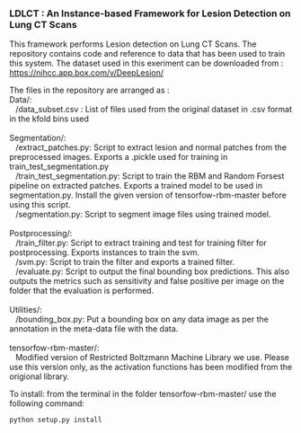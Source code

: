 ### LDLCT : An Instance-based Framework for Lesion Detection on Lung CT Scans

This framework performs Lesion detection on Lung CT Scans. The repository contains code and reference to data that has been used to train this system. The dataset used in this exeriment can be downloaded from : https://nihcc.app.box.com/v/DeepLesion/

The files in the repository are arranged as :<br>
Data/: <br>
&ensp;	/data_subset.csv : List of files used from the original dataset in .csv format in the kfold bins used<br><br>
Segmentation/:<br>
&ensp;	/extract_patches.py: Script to extract lesion and normal patches from the preprocessed images. Exports a .pickle used for training in train_test_segmentation.py<br>
&ensp;	/train_test_segmentation.py: Script to train the RBM and Random Forsest pipeline on extracted patches. Exports a trained model to be used in segmentation.py. Install the given version of tensorfow-rbm-master before using this script.<br>
&ensp;	/segmentation.py: Script to segment image files using trained model.<br><br>
Postprocessing/:<br>
&ensp;	/train_filter.py: Script to extract training and test for training filter for postprocessing. Exports instances to train the svm.<br>
&ensp;	/svm.py: Script to train the filter and exports a trained filter.<br>
&ensp;	/evaluate.py: Script to output the final bounding box predictions. This also outputs the metrics such as sensitivity and false positive per image on the folder that the evaluation is performed.<br><br>
Utilities/:<br>
&ensp;	/bounding_box.py: Put a bounding box on any data image as per the annotation in the meta-data file with the data.<br><br>
tensorfow-rbm-master/:<br>
&ensp;	Modified version of Restricted Boltzmann Machine Library we use. Please use this version only, as the activation functions has been modified from the origional library.<br>

To install: from the terminal in the folder tensorfow-rbm-master/ use the following command:

```
python setup.py install
```



